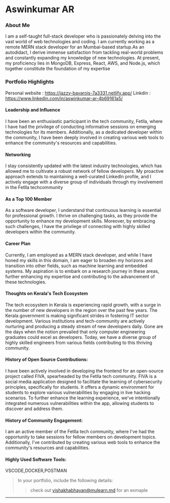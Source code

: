 # Aswinkumar AR

### About Me

I am a self-taught full-stack developer who is passionately delving into the vast world of web technologies and coding. I am currently working as a 
remote MERN stack developer for an Mumbai-based startup.As an autodidact, I derive immense satisfaction from tackling real-world problems and constantly
expanding my knowledge of new technologies. At present, my proficiency lies in MongoDB, Express, React, AWS, and Node.js, 
which together constitute the foundation of my expertise


### Portfolio Highlights
Personal website : https://jazzy-bavarois-7a3331.netlify.app/
Linkdin : https://www.linkedin.com/in/aswinkumar-ar-4b69161a5/


#### Leadership and Influence

I have been an enthusiastic participant in the tech community, Fetlla, where I have had the privilege of conducting informative sessions on emerging technologies
for its members. Additionally, as a dedicated developer within the community, I have been deeply involved in creating various web tools to enhance the community's
resources and capabilities.

#### Networking

I stay consistently updated with the latest industry technologies, which has allowed me to cultivate a robust network of fellow developers. My proactive approach
extends to maintaining a well-curated LinkedIn profile, and I actively engage with a diverse group of individuals through my involvement in the Fetlla techcommunity

#### As a Top 100 Member

As a software developer, I understand that continuous learning is essential for professional growth. I thrive on challenging tasks, as they provide the opportunity
to enhance my development skills. Moreover, by embracing such challenges, I have the privilege of connecting with highly skilled developers within the community.

#### Career Plan

Currently, I am employed as a MERN stack developer, and while I have honed my skills in this domain, I am eager to broaden my horizons and transition into other
fields, such as machine learning and embedded systems. My aspiration is to embark on a research journey in these areas, further enhancing my expertise and 
contributing to the advancement of these technologies.

#### Thoughts on Kerala's Tech Ecosystem

The tech ecosystem in Kerala is experiencing rapid growth, with a surge in the number of new developers in the region over the past few years. 
The Kerala government is making significant strides in fostering IT sector development. Various institutions and tech-community are actively nurturing
and producing a steady stream of new developers daily. Gone are the days when the notion prevailed that only computer engineering graduates could excel as 
developers. Today, we have a diverse group of highly skilled engineers from various fields contributing to this thriving community.

#### History of Open Source Contributions:

I have been actively involved in developing the frontend for an open-source project called FIVA, spearheaded by the Fetlla tech community.
FIVA is a social media application designed to facilitate the learning of cybersecurity principles, specifically for students. It offers a dynamic environment 
for students to explore various vulnerabilities by engaging in live hacking scenarios. To further enhance the learning experience, we've intentionally
integrated numerous vulnerabilities within the app, allowing students to discover and address them.

#### History of Community Engagement:

I am an active member of the Fetlla tech community, where I've had the opportunity to take sessions for fellow members on development topics. Additionally,
I've contributed by creating various web tools to enhance the community's resources and capabilities.



#### Highly Used Software Tools:

VSCODE,DOCKER,POSTMAN





> In your portfolio, include the following details:
>> check out [vishakhabhayan@mulearn.md](./profile/vishakhabhayan@mulearn.md) for an exmaple

---
